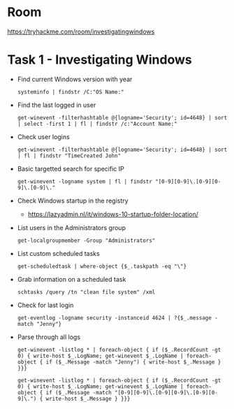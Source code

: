 # Room
https://tryhackme.com/room/investigatingwindows

# Task 1 - Investigating Windows
* Find current Windows version with year
    ```
    systeminfo | findstr /C:"OS Name:"
    ```
* Find the last logged in user
    ```
    get-winevent -filterhashtable @{logname='Security'; id=4648} | sort | select -first 1 | fl | findstr /c:"Account Name:"    
    ```
* Check user logins
    ```
    get-winevent -filterhashtable @{logname='Security'; id=4648} | sort | fl | findstr "TimeCreated John"
    ```
* Basic targetted search for specific IP
    ```
    get-winevent -logname system | fl | findstr "[0-9][0-9]\.[0-9][0-9]\.[0-9]\."
    ```
* Check Windows startup in the registry
  * https://lazyadmin.nl/it/windows-10-startup-folder-location/

* List users in the Administrators group
    ```
    get-localgroupmember -Group "Administrators"
    ```

* List custom scheduled tasks
    ```
    get-scheduledtask | where-object {$_.taskpath -eq "\"}
    ```

* Grab information on a scheduled task
    ```
    schtasks /query /tn "clean file system" /xml    
    ```

* Check for last login
    ```
    get-eventlog -logname security -instanceid 4624 | ?{$_.message -match "Jenny"}
    ```

* Parse through all logs
    ```
    get-winevent -listlog * | foreach-object { if ($_.RecordCount -gt 0) { write-host $_.LogName; get-winevent $_.LogName | foreach-object { if ($_.Message -match "Jenny") { write-host $_.Message } }}}

    get-winevent -listlog * | foreach-object { if ($_.RecordCount -gt 0) { write-host $_.LogName; get-winevent $_.LogName | foreach-object { if ($_.Message -match "[0-9][0-9]\.[0-9][0-9]\.[0-9][0-9]\.") { write-host $_.Message } }}}
    ```